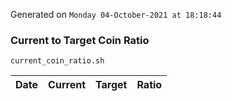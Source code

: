 Generated on `Monday 04-October-2021 at 18:18:44`

### Current to Target Coin Ratio
`current_coin_ratio.sh`

Date|Current|Target|Ratio
---|---|---|---
